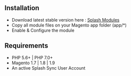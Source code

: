 
## Installation

* Download latest stable version here : [Splash Modules](http://www.splashsync.com/en/modules/)
* Copy all module files on your Magento app folder (app/*) 
* Enable & Configure the module

## Requirements

* PHP 5.6+ | PHP 7.0+
* Magento 1.7 | 1.8 | 1.9
* An active Splash Sync User Account


